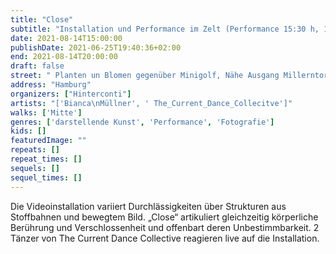 ```yaml
---
title: "Close"
subtitle: "Installation und Performance im Zelt (Performance 15:30 h, 16:10 h, 16:50 h, 17:30 h)"
date: 2021-08-14T15:00:00
publishDate: 2021-06-25T19:40:36+02:00
end: 2021-08-14T20:00:00
draft: false
street: " Planten un Blomen gegenüber Minigolf, Nähe Ausgang Millerntor/St.Pauli"
address: "Hamburg"
organizers: ["Hinterconti"]
artists: "['Bianca\nMüllner', ' The_Current_Dance_Collecitve']"
walks: ['Mitte']
genres: ['darstellende Kunst', 'Performance', 'Fotografie']
kids: []
featuredImage: ""
repeats: []
repeat_times: []
sequels: []
sequel_times: []
---
```


Die Videoinstallation variiert Durchlässigkeiten über Strukturen aus Stoffbahnen und bewegtem Bild. „Close“ artikuliert gleichzeitig körperliche Berührung und Verschlossenheit und offenbart deren Unbestimmbarkeit. 2 Tänzer von The Current Dance Collective reagieren live auf die Installation.
